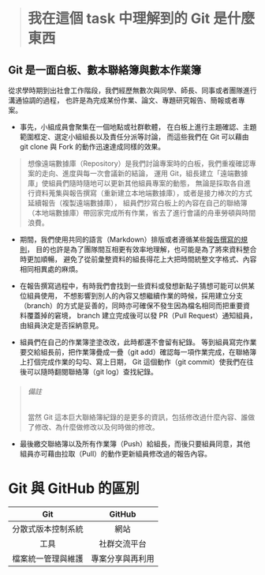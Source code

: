 > # 我在這個 task 中理解到的 Git 是什麼東西

## Git 是一面白板、數本聯絡簿與數本作業簿
從求學時期到出社會工作階段，我們經歷無數次與同學、師長、同事或者團隊進行溝通協調的過程，
也許是為完成某份作業、論文、專題研究報告、簡報或者專案。

* 事先，小組成員會聚集在一個地點或社群軟體，
 在白板上進行主題確認、主題範圍框定、選定小組組長以及責任分派等討論，
 而這些我們在 Git 可以藉由 git clone 與 Fork 的動作迅速達成同樣的效果。

> 想像遠端數據庫（Repository）是我們討論專案時的白板，我們重複確認專案的走向、進度與每一次會議新的結論，
> 運用 Git，組長建立「遠端數據庫」使組員們隨時隨地可以更新其他組員專案的動態，
> 無論是採取各自進行資料蒐集與報告撰寫（重新建立本地端數據庫），或者是接力棒次的方式延續報告（複製遠端數據庫），
> 組員們抄寫白板上的內容在自己的聯絡簿（本地端數據庫）帶回家完成所有作業，省去了進行會議的舟車勞頓與時間浪費。



* 期間，我們使用共同的語言（Markdown）排版或者遵循某些[報告撰寫的規則](Task_1.md)，
 目的也許是為了團隊間互相更有效率地理解，也可能是為了將來資料整合時更加順暢，
 避免了從前彙整資料的組長得花上大把時間統整文字格式、內容相同相異處的麻煩。


* 在報告撰寫過程中，有時我們會找到一些資料或發想新點子猜想可能可以供某位組員使用，
 不想影響到別人的內容又想繼續作業的時候，採用建立分支（branch）的方式是妥善的，同時亦可確保不發生因為檔名相同而把重要資料覆蓋掉的窘境，
 branch 建立完成後可以發 PR（Pull Request）通知組員，由組員決定是否採納意見。

* 組員們在自己的作業簿塗塗改改，此時都還不會留有紀錄。
 等到組員寫完作業要交給組長前，把作業簿疊成一疊（git add）確認每一項作業完成，在聯絡簿上打個完成作業的勾勾、寫上日期，
 Git 這個動作（git commit）使我們在往後可以隨時翻閱聯絡簿（git log）查找紀錄。
> ###### 備註 ######
> 當然 Git 這本巨大聯絡簿紀錄的是更多的資訊，包括修改過什麼內容、誰做了修改、為什麼做修改以及何時做的修改。


* 最後繳交聯絡簿以及所有作業簿（Push）給組長，而後只要組員同意，其他組員亦可藉由拉取（Pull）的動作更新組員修改過的報告內容。



Git 與 GitHub 的區別
====================

| Git | GitHub |
|:---: | :---: |
| 分散式版本控制系統 | 網站 |
| 工具 | 社群交流平台 |
| 檔案統一管理與維護 | 專案分享與再利用 |

